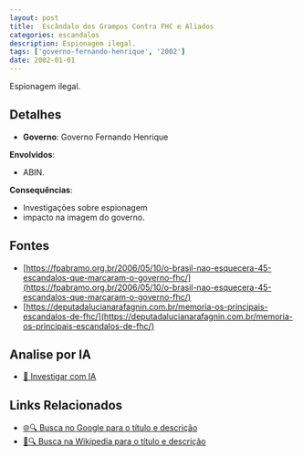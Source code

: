 ```yaml
---
layout: post
title:  Escândalo dos Grampos Contra FHC e Aliados
categories: escandalos
description: Espionagem ilegal.
tags: ['governo-fernando-henrique', '2002']
date: 2002-01-01
---
```


Espionagem ilegal.

## Detalhes
- **Governo**: Governo Fernando Henrique

**Envolvidos**:
- ABIN.


**Consequências**:
- Investigações sobre espionagem
- impacto na imagem do governo.


## Fontes
- [https://fpabramo.org.br/2006/05/10/o-brasil-nao-esquecera-45-escandalos-que-marcaram-o-governo-fhc/](https://fpabramo.org.br/2006/05/10/o-brasil-nao-esquecera-45-escandalos-que-marcaram-o-governo-fhc/)
- [https://deputadalucianarafagnin.com.br/memoria-os-principais-escandalos-de-fhc/](https://deputadalucianarafagnin.com.br/memoria-os-principais-escandalos-de-fhc/)


## Analise por IA
- [🤖 Investigar com IA](https://www.perplexity.ai/search?q=Esc%C3%A2ndalo%20dos%20Grampos%20Contra%20FHC%20e%20Aliados%20Espionagem%20ilegal.%20Governo%20Fernando%20Henrique)

## Links Relacionados
- [🌐🔍 Busca no Google para o título e descrição](https://www.google.com/search?q=Esc%C3%A2ndalo%20dos%20Grampos%20Contra%20FHC%20e%20Aliados%20Espionagem%20ilegal.%20Governo%20Fernando%20Henrique)
- [📖🔍 Busca na Wikipedia para o título e descrição](https://pt.wikipedia.org/w/index.php?search=Esc%C3%A2ndalo%20dos%20Grampos%20Contra%20FHC%20e%20Aliados%20Espionagem%20ilegal.%20Governo%20Fernando%20Henrique)

